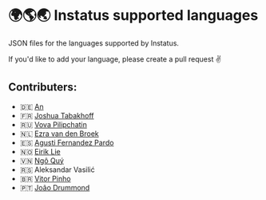 # 🌍🌎🌏 Instatus supported languages

JSON files for the languages supported by Instatus.

If you'd like to add your language, please create a pull request ✌️ 

## Contributers:
- 🇩🇪 [An](https://twitter.com/AnTheMaker)
- 🇫🇷 [Joshua Tabakhoff](https://twitter.com/joshtab_)
- 🇷🇺 [Vova Pilipchatin](https://twitter.com/VPilipchatin)
- 🇳🇱 [Ezra van den Broek](https://twitter.com/ezraistaken)
- 🇪🇸 [Agusti Fernandez Pardo](https://github.com/agustif)
- 🇳🇴 [Eirik Lie](https://github.com/eiriklie)
- 🇻🇳 [Ngô Quý](https://github.com/JustHmmmm)
- 🇷🇸 Aleksandar Vasilić
- 🇧🇷 [Vitor Pinho](https://github.com/vitor-ao)
- 🇵🇹 [João Drummond](https://github.com/jlcd)
